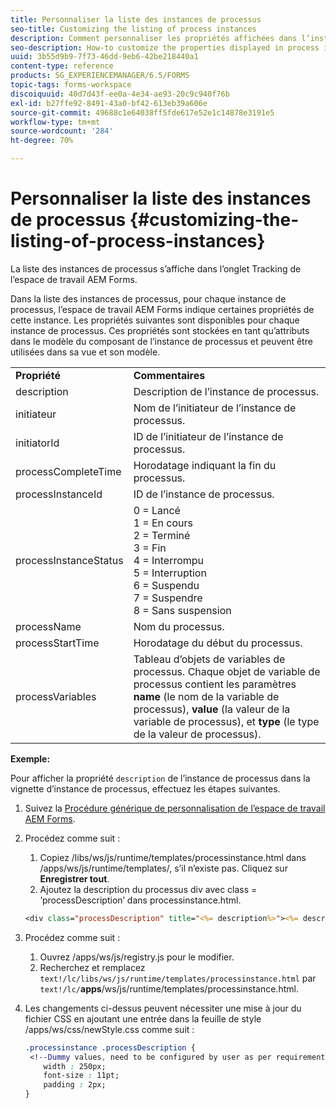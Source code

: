 ```yaml
---
title: Personnaliser la liste des instances de processus
seo-title: Customizing the listing of process instances
description: Comment personnaliser les propriétés affichées dans l’instance de processus dans l’espace de travail AEM Forms.
seo-description: How-to customize the properties displayed in process instance in AEM Forms workspace.
uuid: 3b55d9b9-7f73-46dd-9eb6-42be218440a1
content-type: reference
products: SG_EXPERIENCEMANAGER/6.5/FORMS
topic-tags: forms-workspace
discoiquuid: 40d7d43f-ee0a-4e34-ae93-20c9c940f76b
exl-id: b27ffe92-8491-43a0-bf42-613eb39a606e
source-git-commit: 49688c1e64038ff5fde617e52e1c14878e3191e5
workflow-type: tm+mt
source-wordcount: '284'
ht-degree: 70%

---
```


# Personnaliser la liste des instances de processus {#customizing-the-listing-of-process-instances}

La liste des instances de processus s’affiche dans l’onglet Tracking de l’espace de travail AEM Forms.

Dans la liste des instances de processus, pour chaque instance de processus, l’espace de travail AEM Forms indique certaines propriétés de cette instance. Les propriétés suivantes sont disponibles pour chaque instance de processus. Ces propriétés sont stockées en tant qu’attributs dans le modèle du composant de l’instance de processus et peuvent être utilisées dans sa vue et son modèle.

<table>
 <tbody>
  <tr>
   <td><strong>Propriété</strong></td>
   <td><strong>Commentaires</strong></td>
  </tr>
  <tr>
   <td>description</td>
   <td>Description de l’instance de processus.</td>
  </tr>
  <tr>
   <td>initiateur</td>
   <td>Nom de l’initiateur de l’instance de processus.</td>
  </tr>
  <tr>
   <td>initiatorId</td>
   <td>ID de l’initiateur de l’instance de processus.</td>
  </tr>
  <tr>
   <td>processCompleteTime</td>
   <td>Horodatage indiquant la fin du processus.</td>
  </tr>
  <tr>
   <td>processInstanceId</td>
   <td>ID de l’instance de processus.</td>
  </tr>
  <tr>
   <td>processInstanceStatus</td>
   <td>0 = Lancé<br /> 1 = En cours<br /> 2 = Terminé<br /> 3 = Fin<br /> 4 = Interrompu<br /> 5 = Interruption<br /> 6 = Suspendu<br /> 7 = Suspendre<br /> 8 = Sans suspension</td>
  </tr>
  <tr>
   <td>processName</td>
   <td>Nom du processus.</td>
  </tr>
  <tr>
   <td>processStartTime</td>
   <td>Horodatage du début du processus.</td>
  </tr>
  <tr>
   <td>processVariables</td>
   <td>Tableau d’objets de variables de processus. Chaque objet de variable de processus contient les paramètres <strong>name</strong> (le nom de la variable de processus), <strong>value</strong> (la valeur de la variable de processus), et<strong> type</strong> (le type de la valeur de processus).</td>
  </tr>
 </tbody>
</table>

**Exemple:**

Pour afficher la propriété `description` de l’instance de processus dans la vignette d’instance de processus, effectuez les étapes suivantes.

1. Suivez la [Procédure générique de personnalisation de l’espace de travail AEM Forms](/help/forms/using/generic-steps-html-workspace-customization.md).
1. Procédez comme suit :

   1. Copiez /libs/ws/js/runtime/templates/processinstance.html dans /apps/ws/js/runtime/templates/, s’il n’existe pas. Cliquez sur **Enregistrer tout**.
   1. Ajoutez la description du processus div avec class = ’processDescription’ dans processinstance.html.

   ```jsp
   <div class="processDescription" title="<%= description%>"><%= description%></div>
   ```

1. Procédez comme suit :

   1. Ouvrez /apps/ws/js/registry.js pour le modifier.
   1. Recherchez et remplacez `text!/lc/libs/ws/js/runtime/templates/processinstance.html` par `text!/lc/`**apps**/ws/js/runtime/templates/processinstance.html.

1. Les changements ci-dessus peuvent nécessiter une mise à jour du fichier CSS en ajoutant une entrée dans la feuille de style /apps/ws/css/newStyle.css comme suit :

   ```css
   .processinstance .processDescription {
    <!--Dummy values, need to be configured by user as per requirement and user can add or delete any property depending upon requirement-->
       width : 250px;
       font-size : 11pt;
       padding : 2px;
   }
   ```
